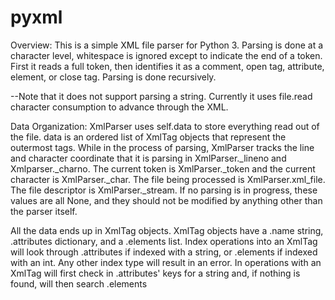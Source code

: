# pyxml

Overview:
  This is a simple XML file parser for Python 3.  Parsing is done at a character level, whitespace is ignored except to indicate the end of a token.  First it reads a full token, then identifies it as a comment, open tag, attribute, element, or close tag.  Parsing is done recursively.

--Note that it does not support parsing a string.  Currently it uses file.read character consumption to advance through the XML.

Data Organization:
  XmlParser uses self.data to store everything read out of the file.  data is an ordered list of XmlTag objects that represent the outermost tags.  While in the process of parsing, XmlParser tracks the line and character coordinate that it is parsing in XmlParser._lineno and Xmlparser._charno.  The current token is XmlParser._token and the current character is XmlParser._char. The file being processed is XmlParser.xml_file.  The file descriptor is XmlParser._stream.  If no parsing is in progress, these values are all None, and they should not be modified by anything other than the parser itself.
  
  All the data ends up in XmlTag objects.  XmlTag objects have a .name string, .attributes dictionary, and a .elements list.  Index operations into an XmlTag will look through .attributes if indexed with a string, or .elements if indexed with an int.  Any other index type will result in an error. In operations with an XmlTag will first check in .attributes' keys for a string and, if nothing is found, will then search .elements
